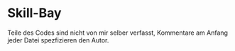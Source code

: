 # Skill-Bay

Teile des Codes sind nicht von mir selber verfasst, Kommentare am Anfang jeder Datei spezfizieren den Autor.
